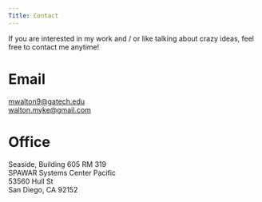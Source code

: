 ```yaml
---
Title: Contact
---
```


If you are interested in my work and / or like talking about crazy ideas, feel free to contact me anytime!

# Email
mwalton9@gatech.edu  
walton.myke@gmail.com

# Office
Seaside, Building 605 RM 319  
SPAWAR Systems Center Pacific  
53560 Hull St  
San Diego, CA 92152  